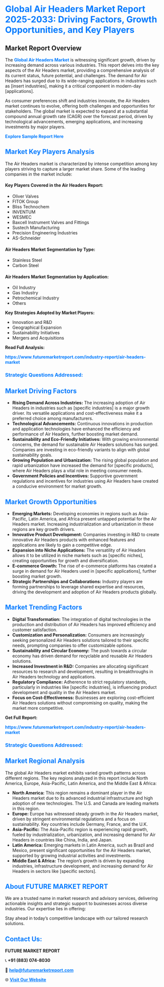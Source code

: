 <h1 style="color: #007BFF;">Global Air Headers Market Report 2025-2033: Driving Factors, Growth Opportunities, and Key Players</h1>

<section id="overview">
<h2>Market Report Overview</h2>
<p>The <a href="https://www.futuremarketreport.com/industry-report/air-headers-market" style="color: #007BFF; text-decoration: none;"><strong>Global Air Headers Market</strong></a> is witnessing significant growth, driven by increasing demand across various industries. This report delves into the key aspects of the Air Headers market, providing a comprehensive analysis of its current status, future potential, and challenges. The demand for Air Headers has surged due to its wide-ranging applications in industries such as [insert industries], making it a critical component in modern-day [applications].</p>
<p>As consumer preferences shift and industries innovate, the Air Headers market continues to evolve, offering both challenges and opportunities for stakeholders. The global market is expected to expand at a substantial compound annual growth rate (CAGR) over the forecast period, driven by technological advancements, emerging applications, and increasing investments by major players.</p>
</section>

<section id="overview">
<p><a href="https://www.futuremarketreport.com/request-sample/reportId=92423" style="color: #007BFF; text-decoration: none;"><strong>Explore Sample Report Here</strong></a></p>
</section>

<section id="key-players">
<h2 style="color: #007BFF;">Market Key Players Analysis</h2>
<p>The Air Headers market is characterized by intense competition among key players striving to capture a larger market share. Some of the leading companies in the market include:</p>
<h4>Key Players Covered in the Air Headers Report:</h4>
<ul><li>Oliver Valves</li><li>FITOK Group</li><li>Bliss Technochem</li><li>INVENTUM</li><li>WESMEC</li><li>Baxcell Instrument Valves and Fittings</li><li>Sustech Manufacturing</li><li>Precision Engineering Industries</li><li>AS-Schneider</li></ul>
<h4>Air Headers Market Segmentation by Type:</h4>
<ul><li>Stainless Steel</li><li>Carbon Steel</li></ul>

<h4>Air Headers Market Segmentation by Application:</h4>
<ul><li>Oil Industry</li><li>Gas Industry</li><li>Petrochemical Industry</li><li>Others</li></ul>
<p><strong>Key Strategies Adopted by Market Players:</strong></p>
<ul>
<li>Innovation and R&D</li>
<li>Geographical Expansion</li>
<li>Sustainability Initiatives</li>
<li>Mergers and Acquisitions</li>
</ul>
</section>

<section>
<p><strong>Read Full Analysis: </strong></p><a href="https://www.futuremarketreport.com/industry-report/air-headers-market" style="color: #007BFF; text-decoration: none;"><strong>https://www.futuremarketreport.com/industry-report/air-headers-market</strong></a>
<h3 style="color: #007BFF;">Strategic Questions Addressed:</h3>
</section>

<section id="driving-factors">
<h2 style="color: #007BFF;">Market Driving Factors</h2>
<ul>
<li><strong>Rising Demand Across Industries:</strong> The increasing adoption of Air Headers in industries such as [specific industries] is a major growth driver. Its versatile applications and cost-effectiveness make it a preferred choice among manufacturers.</li>
<li><strong>Technological Advancements:</strong> Continuous innovations in production and application technologies have enhanced the efficiency and performance of Air Headers, further boosting market demand.</li>
<li><strong>Sustainability and Eco-Friendly Initiatives:</strong> With growing environmental concerns, the demand for sustainable Air Headers solutions has surged. Companies are investing in eco-friendly variants to align with global sustainability goals.</li>
<li><strong>Growing Population and Urbanization:</strong> The rising global population and rapid urbanization have increased the demand for [specific products], where Air Headers plays a vital role in meeting consumer needs.</li>
<li><strong>Government Policies and Incentives:</strong> Supportive government regulations and incentives for industries using Air Headers have created a conducive environment for market growth.</li>
</ul>
</section>

<section id="growth-opportunities">
<h2 style="color: #007BFF;">Market Growth Opportunities</h2>
<ul>
<li><strong>Emerging Markets:</strong> Developing economies in regions such as Asia-Pacific, Latin America, and Africa present untapped potential for the Air Headers market. Increasing industrialization and urbanization in these regions are key growth drivers.</li>
<li><strong>Innovative Product Development:</strong> Companies investing in R&D to create innovative Air Headers products with enhanced features and applications are likely to gain a competitive edge.</li>
<li><strong>Expansion into Niche Applications:</strong> The versatility of Air Headers allows it to be utilized in niche markets such as [specific niches], creating opportunities for growth and diversification.</li>
<li><strong>E-commerce Growth:</strong> The rise of e-commerce platforms has created a surge in demand for Air Headers used in [specific applications], further boosting market growth.</li>
<li><strong>Strategic Partnerships and Collaborations:</strong> Industry players are forming partnerships to leverage shared expertise and resources, driving the development and adoption of Air Headers products globally.</li>
</ul>
</section>

<section id="trending-factors">
<h2 style="color: #007BFF;">Market Trending Factors</h2>
<ul>
<li><strong>Digital Transformation:</strong> The integration of digital technologies in the production and distribution of Air Headers has improved efficiency and customer satisfaction.</li>
<li><strong>Customization and Personalization:</strong> Consumers are increasingly seeking personalized Air Headers solutions tailored to their specific needs, prompting companies to offer customizable options.</li>
<li><strong>Sustainability and Circular Economy:</strong> The push towards a circular economy has driven demand for recyclable and reusable Air Headers solutions.</li>
<li><strong>Increased Investment in R&D:</strong> Companies are allocating significant resources to research and development, resulting in breakthroughs in Air Headers technology and applications.</li>
<li><strong>Regulatory Compliance:</strong> Adherence to strict regulatory standards, particularly in industries like [specific industries], is influencing product development and quality in the Air Headers market.</li>
<li><strong>Focus on Cost-Effectiveness:</strong> Businesses are exploring cost-efficient Air Headers solutions without compromising on quality, making the market more competitive.</li>
</ul>
</section>

<section>
<p><strong>Get Full Report: </strong></p><a href="https://www.futuremarketreport.com/industry-report/air-headers-market" style="color: #007BFF; text-decoration: none;"><strong>https://www.futuremarketreport.com/industry-report/air-headers-market</strong></a>
<h3 style="color: #007BFF;">Strategic Questions Addressed:</h3>
</section>


<section id="regional-analysis">
<h2 style="color: #007BFF;">Market Regional Analysis</h2>
<p>The global Air Headers market exhibits varied growth patterns across different regions. The key regions analyzed in this report include North America, Europe, Asia-Pacific, Latin America, and the Middle East & Africa:</p>
<ul>
<li><strong>North America:</strong> This region remains a dominant player in the Air Headers market due to its advanced industrial infrastructure and high adoption of new technologies. The U.S. and Canada are leading markets in this region.</li>
<li><strong>Europe:</strong> Europe has witnessed steady growth in the Air Headers market, driven by stringent environmental regulations and a focus on sustainability. Key countries include Germany, France, and the U.K.</li>
<li><strong>Asia-Pacific:</strong> The Asia-Pacific region is experiencing rapid growth, fueled by industrialization, urbanization, and increasing demand for Air Headers in countries like China, India, and Japan.</li>
<li><strong>Latin America:</strong> Emerging markets in Latin America, such as Brazil and Mexico, present significant opportunities for the Air Headers market, supported by growing industrial activities and investments.</li>
<li><strong>Middle East & Africa:</strong> The region’s growth is driven by expanding industries, infrastructure development, and increasing demand for Air Headers in sectors like [specific sectors].</li>
</ul>
</section>

<footer>
<h2 style="color: #007BFF;">About FUTURE MARKET REPORT</h2>
<p>We are a trusted name in market research and advisory services, delivering actionable insights and strategic support to businesses across diverse industries. Our expertise lies in offering:</p>

<p>Stay ahead in today’s competitive landscape with our tailored research solutions.</p>

<h2 style="color: #007BFF;">Contact Us:</h2>
<p><strong>FUTURE MARKET REPORT</strong></p>
<p>📞 <strong>+91 (883) 074-8030</strong></p>
<p>📧 <strong><a href="mailto:help@futuremarketreport.com" style="color: #007BFF;">help@futuremarketreport.com</a></strong></p>
<p>🌐 <strong><a href="https://www.futuremarketreport.com/" style="color: #007BFF;">Visit Our Website</a></strong></p>
</footer>